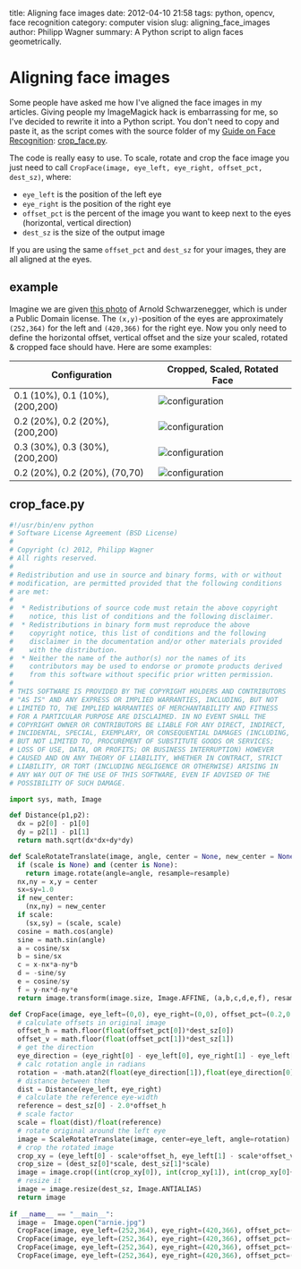 title: Aligning face images
date: 2012-04-10 21:58
tags: python, opencv, face recognition
category: computer vision
slug: aligning_face_images
author: Philipp Wagner
summary: A Python script to align faces geometrically.

# Aligning face images #

Some people have asked me how I've aligned the face images in my articles. Giving people my ImageMagick hack is embarrassing for me, so I've decided to rewrite it into a Python script. You don't need to copy and paste it, as the script comes with the source folder of my [Guide on Face Recognition](http://bytefish.de/blog/face_recognition_with_opencv2): [crop_face.py](https://github.com/bytefish/facerecognition_guide/blob/master/src/py/crop_face.py).

The code is really easy to use. To scale, rotate and crop the face image you just need to call ``CropFace(image, eye_left, eye_right, offset_pct, dest_sz)``, where:

* ``eye_left`` is the position of the left eye
* ``eye_right`` is the position of the right eye
* ``offset_pct`` is the percent of the image you want to keep next to the eyes (horizontal, vertical direction)
* ``dest_sz`` is the size of the output image

If you are using the same ``offset_pct`` and ``dest_sz`` for your images, they are all aligned at the eyes.

## example ##

Imagine we are given [this photo](http://en.wikipedia.org/wiki/File:Arnold_Schwarzenegger_edit%28ws%29.jpg) of Arnold Schwarzenegger, which is under a Public Domain license. The ``(x,y)``-position of the eyes are approximately ``(252,364)`` for the left and ``(420,366)`` for the right eye. Now you only need to define the horizontal offset, vertical offset and the size your scaled, rotated & cropped face should have. Here are some examples:

<table>
  <thead>
    <tr>
      <th>Configuration</th>
      <th>Cropped, Scaled, Rotated Face</th>
    </tr>
  </thead>
  <tbody>
    <tr><td>0.1 (10%), 0.1 (10%), (200,200)</td><td><img src="/static/images/blog/aligning_face_images/arnie_10_10_200_200.jpg" alt="configuration" /></td></tr>
    <tr><td>0.2 (20%), 0.2 (20%), (200,200)</td><td><img src="/static/images/blog/aligning_face_images/arnie_20_20_200_200.jpg" alt="configuration" /></td></tr>
    <tr><td>0.3 (30%), 0.3 (30%), (200,200)</td><td><img src="/static/images/blog/aligning_face_images/arnie_30_30_200_200.jpg" alt="configuration" /></td></tr>
    <tr><td>0.2 (20%), 0.2 (20%), (70,70)  </td><td><img src="/static/images/blog/aligning_face_images/arnie_20_20_70_70.jpg" alt="configuration" /></td></tr>
  </tbody>
</table>

## crop_face.py ##

```python
#!/usr/bin/env python
# Software License Agreement (BSD License)
#
# Copyright (c) 2012, Philipp Wagner
# All rights reserved.
#
# Redistribution and use in source and binary forms, with or without
# modification, are permitted provided that the following conditions
# are met:
#
#  * Redistributions of source code must retain the above copyright
#    notice, this list of conditions and the following disclaimer.
#  * Redistributions in binary form must reproduce the above
#    copyright notice, this list of conditions and the following
#    disclaimer in the documentation and/or other materials provided
#    with the distribution.
#  * Neither the name of the author(s) nor the names of its
#    contributors may be used to endorse or promote products derived
#    from this software without specific prior written permission.
#
# THIS SOFTWARE IS PROVIDED BY THE COPYRIGHT HOLDERS AND CONTRIBUTORS
# "AS IS" AND ANY EXPRESS OR IMPLIED WARRANTIES, INCLUDING, BUT NOT
# LIMITED TO, THE IMPLIED WARRANTIES OF MERCHANTABILITY AND FITNESS
# FOR A PARTICULAR PURPOSE ARE DISCLAIMED. IN NO EVENT SHALL THE
# COPYRIGHT OWNER OR CONTRIBUTORS BE LIABLE FOR ANY DIRECT, INDIRECT,
# INCIDENTAL, SPECIAL, EXEMPLARY, OR CONSEQUENTIAL DAMAGES (INCLUDING,
# BUT NOT LIMITED TO, PROCUREMENT OF SUBSTITUTE GOODS OR SERVICES;
# LOSS OF USE, DATA, OR PROFITS; OR BUSINESS INTERRUPTION) HOWEVER
# CAUSED AND ON ANY THEORY OF LIABILITY, WHETHER IN CONTRACT, STRICT
# LIABILITY, OR TORT (INCLUDING NEGLIGENCE OR OTHERWISE) ARISING IN
# ANY WAY OUT OF THE USE OF THIS SOFTWARE, EVEN IF ADVISED OF THE
# POSSIBILITY OF SUCH DAMAGE.

import sys, math, Image

def Distance(p1,p2):
  dx = p2[0] - p1[0]
  dy = p2[1] - p1[1]
  return math.sqrt(dx*dx+dy*dy)

def ScaleRotateTranslate(image, angle, center = None, new_center = None, scale = None, resample=Image.BICUBIC):
  if (scale is None) and (center is None):
    return image.rotate(angle=angle, resample=resample)
  nx,ny = x,y = center
  sx=sy=1.0
  if new_center:
    (nx,ny) = new_center
  if scale:
    (sx,sy) = (scale, scale)
  cosine = math.cos(angle)
  sine = math.sin(angle)
  a = cosine/sx
  b = sine/sx
  c = x-nx*a-ny*b
  d = -sine/sy
  e = cosine/sy
  f = y-nx*d-ny*e
  return image.transform(image.size, Image.AFFINE, (a,b,c,d,e,f), resample=resample)

def CropFace(image, eye_left=(0,0), eye_right=(0,0), offset_pct=(0.2,0.2), dest_sz = (70,70)):
  # calculate offsets in original image
  offset_h = math.floor(float(offset_pct[0])*dest_sz[0])
  offset_v = math.floor(float(offset_pct[1])*dest_sz[1])
  # get the direction
  eye_direction = (eye_right[0] - eye_left[0], eye_right[1] - eye_left[1])
  # calc rotation angle in radians
  rotation = -math.atan2(float(eye_direction[1]),float(eye_direction[0]))
  # distance between them
  dist = Distance(eye_left, eye_right)
  # calculate the reference eye-width
  reference = dest_sz[0] - 2.0*offset_h
  # scale factor
  scale = float(dist)/float(reference)
  # rotate original around the left eye
  image = ScaleRotateTranslate(image, center=eye_left, angle=rotation)
  # crop the rotated image
  crop_xy = (eye_left[0] - scale*offset_h, eye_left[1] - scale*offset_v)
  crop_size = (dest_sz[0]*scale, dest_sz[1]*scale)
  image = image.crop((int(crop_xy[0]), int(crop_xy[1]), int(crop_xy[0]+crop_size[0]), int(crop_xy[1]+crop_size[1])))
  # resize it
  image = image.resize(dest_sz, Image.ANTIALIAS)
  return image
  
if __name__ == "__main__":
  image =  Image.open("arnie.jpg")
  CropFace(image, eye_left=(252,364), eye_right=(420,366), offset_pct=(0.1,0.1), dest_sz=(200,200)).save("arnie_10_10_200_200.jpg")
  CropFace(image, eye_left=(252,364), eye_right=(420,366), offset_pct=(0.2,0.2), dest_sz=(200,200)).save("arnie_20_20_200_200.jpg")
  CropFace(image, eye_left=(252,364), eye_right=(420,366), offset_pct=(0.3,0.3), dest_sz=(200,200)).save("arnie_30_30_200_200.jpg")
  CropFace(image, eye_left=(252,364), eye_right=(420,366), offset_pct=(0.2,0.2)).save("arnie_20_20_70_70.jpg")
```

